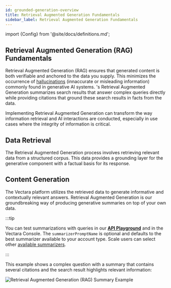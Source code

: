 ```yaml
---
id: grounded-generation-overview
title: Retrieval Augmented Generation Fundamentals
sidebar_label: Retrieval Augmented Generation Fundamentals
---
```


import {Config} from '@site/docs/definitions.md';

## Retrieval Augmented Generation (RAG) Fundamentals

Retrieval Augmented Generation (RAG) ensures that generated content is both 
verifiable and anchored to the data you supply. This minimizes the occurrence 
of [hallucinations](https://vectara.com/avoiding-hallucinations-in-llm-powered-applications/) (innaccurate or 
misleading information) commonly found in generative AI systems. <Config v="names.product"/>'s
Retrieval Augmented Generation summarizes search results that answer complex 
queries directly while providing citations that ground these search results in 
facts from the data.

Implementing Retrieval Augmented Generation can transform the way information 
retrieval and AI interactions are conducted, especially in use cases where the 
integrity of information is critical.

## Data Retrieval

The Retrieval Augmented Generation process involves retrieving relevant data 
from a structured corpus. This data provides a grounding layer for the 
generative component with a factual basis for its response.

## Content Generation

The Vectara platform utilizes the retrieved data to generate informative and 
contextually relevant answers. Retrieval Augmented Generation is our 
groundbreaking way of producing generative summaries on top of your own data.

:::tip

You can test summarizations with queries in our [**API Playground**](/docs/rest-api/query) and 
in the Vectara Console. The `summarizerPromptName` is optional and defaults to 
the best summarizer available to your account type. Scale users can 
select other [available summarizers](/docs/learn/grounded-generation/select-a-summarizer).

:::

This example shows a complex question with a summary that contains several 
citations and the search result highlights relevant information:

![Retrieval Augmented Generation (RAG) Summary Example](/img/grounded_generation_summary_example.png)